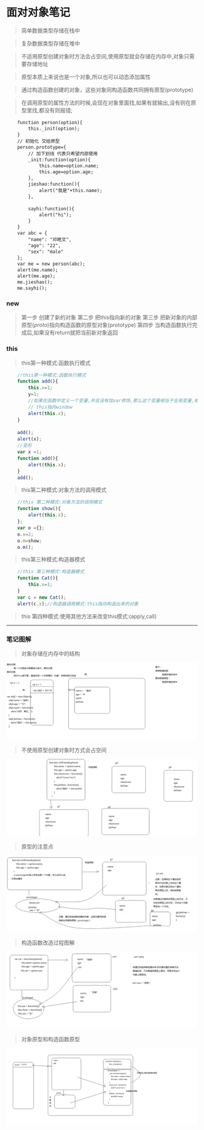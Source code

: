 # 面对对象笔记


> 简单数据类型存储在栈中

> 复杂数据类型存储在堆中

> 不适用原型创建对象时方法会占空间,使用原型就会存储在内存中,对象只需要存储地址

> 原型本质上来说也是一个对象,所以也可以动态添加属性

> 通过构造函数创建的对象，这些对象同构造函数共同拥有原型(prototype)

> 在调用原型的属性方法的时候,会现在对象里面找,如果有就输出,没有则在原型里找,都没有则报错;

```javascirpt
	function person(option){
		this._init(option);
	}
	// 初始化 交给原型
	person.prototype={
		// 加下划线 代表只希望内部使用
		_init:function(option){
			this.name=option.name;
			this.age=option.age;
		},
		jieshao:function(){
            alert("我是"+this.name);
        },
    
        sayhi:function(){
            alert("hi");
        }
	}
	var abc = {
        "name": "邓皓文",
        "age": "22",
        "sex": "male"
    };
    var me = new person(abc);
    alert(me.name);
    alert(me.age);
    me.jieshao();
    me.sayhi();

```


### new 
> 第一步 创建了新的对象
> 第二步 把this指向新的对象
> 第三步 把新对象的内部原型(_proto_)指向构造函数的原型对象(prototype)
> 第四步 当构造函数执行完成后,如果没有return就把当前新对象返回

### this
> this第一种模式:函数执行模式
```javascript
	//this第一种模式:函数执行模式
	function add(){
		this.x=1;
		y=1;
		//如果在函数中定义一个变量,并且没有加var修饰,那么这个变量相当于全局变量,相当于在window下面定义的
		// this指向window
		alert(this.x);
	}

	add();
	alert(x);
	//变形
	var x =1;
	function add(){
		alert(this.x);
	}
	add();
```

> this第二种模式:对象方法的调用模式
```javascript
	//this 第二种模式:对象方法的调用模式
	function show(){
		alert(this.x);
	};
	var o ={};
	o.x=2;
	o.m=show;
	o.m();
```

> this第三种模式:构造器模式
```javascript 
	//this 第三种模式:构造器模式
	function Cat(){
		this.x=1;
	}
	var c = new Cat();
	alert(c.x);//构造器调用模式:this指向构造出来的对象
```



>this 第四种模式:使用其他方法来改变this模式:(apply,call)




******************
### 笔记图解

> 对象存储在内存中的结构

![](01对象存储在内存中的结构.png)

> 不使用原型创建对象时方式会占空间

![](02不使用原型创建对象时方式会占空间.png)

> 原型的注意点

![](03原型的注意点.png)

>构造函数改造过程图解

![](04构造函数改造过程图解.png)

>对象原型和构造函数原型

![](05对象原型和构造函数原型.png)